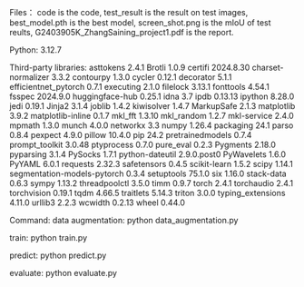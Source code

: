 Files：
code is the code, test_result is the result on test images, best_model.pth is the best model, 
screen_shot.png is the mIoU of test reults, G2403905K_ZhangSaining_project1.pdf is the report.

Python: 3.12.7

Third-party libraries:
asttokens                   2.4.1
Brotli                      1.0.9
certifi                     2024.8.30
charset-normalizer          3.3.2
contourpy                   1.3.0
cycler                      0.12.1
decorator                   5.1.1
efficientnet_pytorch        0.7.1
executing                   2.1.0
filelock                    3.13.1
fonttools                   4.54.1
fsspec                      2024.9.0
huggingface-hub             0.25.1
idna                        3.7
ipdb                        0.13.13
ipython                     8.28.0
jedi                        0.19.1
Jinja2                      3.1.4
joblib                      1.4.2
kiwisolver                  1.4.7
MarkupSafe                  2.1.3
matplotlib                  3.9.2
matplotlib-inline           0.1.7
mkl_fft                     1.3.10
mkl_random                  1.2.7
mkl-service                 2.4.0
mpmath                      1.3.0
munch                       4.0.0
networkx                    3.3
numpy                       1.26.4
packaging                   24.1
parso                       0.8.4
pexpect                     4.9.0
pillow                      10.4.0
pip                         24.2
pretrainedmodels            0.7.4
prompt_toolkit              3.0.48
ptyprocess                  0.7.0
pure_eval                   0.2.3
Pygments                    2.18.0
pyparsing                   3.1.4
PySocks                     1.7.1
python-dateutil             2.9.0.post0
PyWavelets                  1.6.0
PyYAML                      6.0.1
requests                    2.32.3
safetensors                 0.4.5
scikit-learn                1.5.2
scipy                       1.14.1
segmentation-models-pytorch 0.3.4
setuptools                  75.1.0
six                         1.16.0
stack-data                  0.6.3
sympy                       1.13.2
threadpoolctl               3.5.0
timm                        0.9.7
torch                       2.4.1
torchaudio                  2.4.1
torchvision                 0.19.1
tqdm                        4.66.5
traitlets                   5.14.3
triton                      3.0.0
typing_extensions           4.11.0
urllib3                     2.2.3
wcwidth                     0.2.13
wheel                       0.44.0

Command:
data augmentation:
python data_augmentation.py

train:
python train.py

predict:
python predict.py

evaluate:
python evaluate.py
